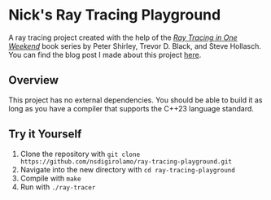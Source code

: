# Nick's Ray Tracing Playground

A ray tracing project created with the help of the
[*Ray Tracing in One Weekend*](https://raytracing.github.io/) book series by 
Peter Shirley, Trevor D. Black, and Steve Hollasch. You can find the blog post
I made about this project
[here](https://www.nsdigirolamo.com/posts/ray-tracing-in-one-weekend).

## Overview

This project has no external dependencies. You should be able to build it as
long as you have a compiler that supports the C++23 language standard.

## Try it Yourself

1. Clone the repository with `git clone https://github.com/nsdigirolamo/ray-tracing-playground.git`
2. Navigate into the new directory with `cd ray-tracing-playground`
3. Compile with `make`
4. Run with `./ray-tracer`
